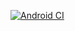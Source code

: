 [![Android CI](https://github.com/Basler182/Spezi/actions/workflows/android.yml/badge.svg)](https://github.com/Basler182/Spezi/actions/workflows/android.yml)
